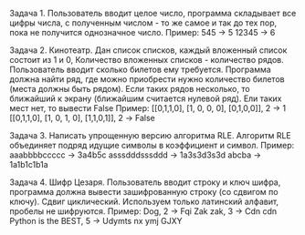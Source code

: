 Задача 1. Пользователь вводит целое число, программа складывает все цифры числа, с полученным числом - то же самое и так до тех пор, пока не получится однозначное число.
Пример:
545 -> 5
12345 -> 6

Задача 2. Кинотеатр. Дан список списков, каждый вложенный список состоит из 1 и 0, Количество вложенных списков - количество рядов. Пользователь вводит сколько билетов ему требуется. Программа должна найти ряд, где можно приобрести нужно количество билетов (места должны быть рядом). Если таких рядов несколько, то ближайший к экрану (ближайшим считается нулевой ряд). Ели таких мест нет, то вывести False
Пример:
[[0,1,1,0], [1, 0, 0, 0], [0,1,0,0]], 2 -> 1
[[0,1,1,0], [1, 0, 1, 0], [1,1,0,1]], 2 -> False

Задача 3. Написать упрощенную версию алгоритма RLE. Алгоритм RLE объединяет подряд идущие символы в коэффициент и символ.
Пример:
aaabbbbccccc -> 3a4b5c
asssdddsssddd -> 1a3s3d3s3d
abcba -> 1a1b1c1b1a

Задача 4. Шифр Цезаря. Пользователь вводит строку и ключ шифра, программа должна вывести зашифрованную строку (со сдвигом по ключу). Сдвиг циклический. Используем только латинский алфавит, пробелы не шифруются.
Пример:
Dog, 2 -> Fqi
Zak zak, 3 -> Cdn cdn
Python is the BEST, 5 -> Udymts nx ymj GJXY
